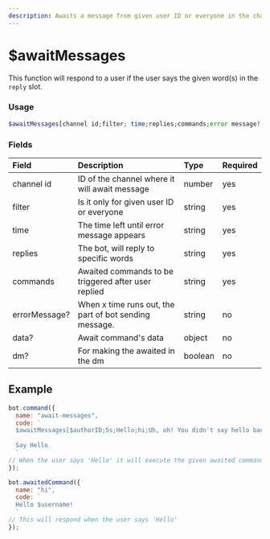 ```yaml
---
description: Awaits a message from given user ID or everyone in the channel.
---
```


# $awaitMessages

This function will respond to a user if the user says the given word(s) in the `reply` slot.

### Usage

```php
$awaitMessages[channel id;filter; time;replies;commands;error message?;awaited data?;dm?]
```

### Fields

| Field | Description | Type | Required |
| :--- | :--- | :--- | :--- |
| channel id | ID of the channel where it will await message | number | yes |
| filter | Is it only for given user ID or everyone | string | yes |
| time | The time left until error message appears | string | yes |
| replies | The bot, will reply to specific words | string | yes |
| commands | Awaited commands to be triggered after user replied | string | yes |
| errorMessage? | When x time runs out, the part of bot sending message. | string | no |
| data? | Await command's data | object | no |
| dm? | For making the awaited in the dm | boolean | no |


## Example

```javascript
bot.command({
  name: "await-messages",
  code: `
  $awaitMessages[$authorID;5s;Hello;hi;Uh, oh! You didn't say hello back to me...] 
  
  Say Hello
  `
// When the user says 'Hello' it will execute the given awaited command name
});

bot.awaitedCommand({
  name: "hi",
  code: `
  Hello $username!
  `
// This will respond when the user says 'Hello'
});
```

